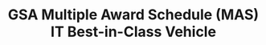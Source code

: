 ---
highlight: "false" 
title: "GSA Multiple Award Schedule (MAS) IT Best-in-Class Vehicle"
description: "Buying through MAS Information Technology shortens procurement cycles, ensures compliance, and delivers the best value on over 7.5 million innovative IT products, services, and solutions from over 4,600 pre-vetted vendors."
url-link: "https://www.gsa.gov/buy-through-us/purchasing-programs/gsa-multiple-award-schedule"
type: "HTML"
gov-only: "false"
is-external: "true"
publication-date: "May 01, 2023"
reading-time: "5"
resource-type: "Information Slick"
filter: "contract-solutions"
audience: "contracts-acquisitions"
branded-offerings: "acquisition-policy-it-category"
---